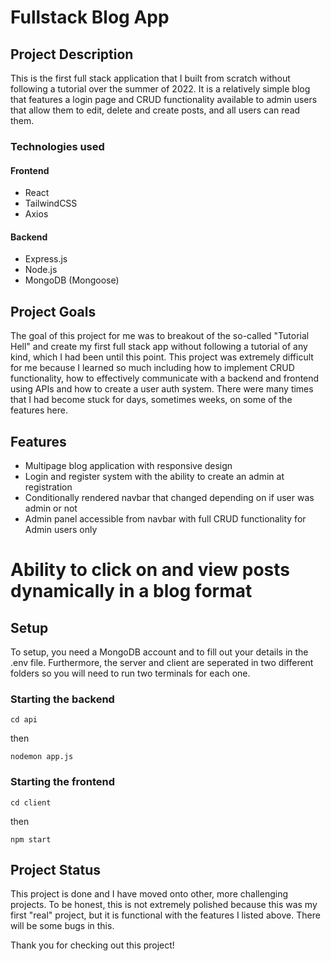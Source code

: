 # Fullstack Blog App

## Project Description

This is the first full stack application that I built from scratch without following a tutorial over the summer of 2022. It is a relatively simple blog that features a login page and CRUD functionality available to admin users that allow them to edit, delete and create posts, and all users can read them.

### Technologies used

#### Frontend

* React
* TailwindCSS
* Axios

#### Backend

* Express.js
* Node.js
* MongoDB (Mongoose)

## Project Goals

The goal of this project for me was to breakout of the so-called "Tutorial Hell" and create my first full stack app without following a tutorial of any kind, which I had been until this point. This project was extremely difficult for me because I learned so much including how to implement CRUD functionality, how to effectively communicate with a backend and frontend using APIs and how to create a user auth system. There were many times that I had become stuck for days, sometimes weeks, on some of the features here.

## Features

* Multipage blog application with responsive design
* Login and register system with the ability to create an admin at registration
* Conditionally rendered navbar that changed depending on if user was admin or not
* Admin panel accessible from navbar with full CRUD functionality for Admin users only
# Ability to click on and view posts dynamically in a blog format

## Setup

To setup, you need a MongoDB account and to fill out your details in the .env file. Furthermore, the server and client are seperated in two different folders so you will need to run two terminals for each one.

### Starting the backend

`cd api`

then

`nodemon app.js`

### Starting the frontend

`cd client`

then

`npm start`

## Project Status

This project is done and I have moved onto other, more challenging projects. To be honest, this is not extremely polished because this was my first "real" project, but it is functional with the features I listed above. There will be some bugs in this.

Thank you for checking out this project!
